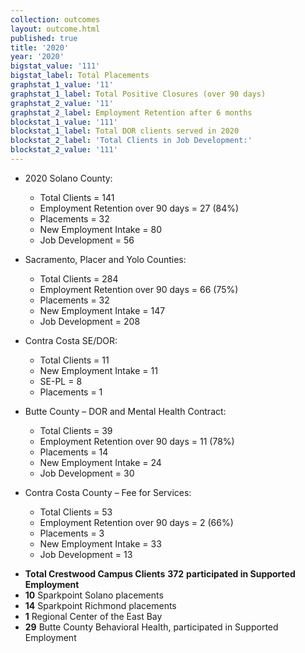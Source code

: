 ```yaml
---
collection: outcomes
layout: outcome.html
published: true
title: '2020'
year: '2020'
bigstat_value: '111'
bigstat_label: Total Placements
graphstat_1_value: '11'
graphstat_1_label: Total Positive Closures (over 90 days)
graphstat_2_value: '11'
graphstat_2_label: Employment Retention after 6 months
blockstat_1_value: '111'
blockstat_1_label: Total DOR clients served in 2020
blockstat_2_label: 'Total Clients in Job Development:'
blockstat_2_value: '111'
---
```

* 2020 Solano County:
  - Total Clients = 141
  - Employment Retention over 90 days = 27 (84%)
  - Placements = 32
  - New Employment Intake = 80
  - Job Development = 56

* Sacramento, Placer and Yolo Counties:
  - Total Clients = 284
  - Employment Retention over 90 days = 66 (75%)
  - Placements = 32
  - New Employment Intake = 147
  - Job Development = 208

* Contra Costa SE/DOR:
  - Total Clients = 11
  - New Employment Intake = 11
  - SE-PL = 8
  - Placements = 1

* Butte County – DOR and Mental Health Contract:
  - Total Clients = 39
  - Employment Retention over 90 days = 11 (78%)
  - Placements = 14
  - New Employment Intake = 24
  - Job Development = 30

* Contra Costa County – Fee for Services:
  - Total Clients = 53
  - Employment Retention over 90 days = 2 (66%)
  - Placements = 3
  - New Employment Intake = 33
  - Job Development = 13


- **Total Crestwood Campus Clients** **372** **participated in Supported Employment**
- **10** Sparkpoint Solano placements
- **14** Sparkpoint Richmond placements
- **1** Regional Center of the East Bay
- **29** Butte County Behavioral Health, participated in Supported Employment
